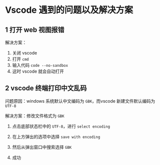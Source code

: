 # Vscode 遇到的问题以及解决方案

## 1 打开 web 视图报错

解决方案：

1. 关闭 vscode
2. 打开 `cmd`
3. 输入代码 `code --no-sandbox`
4. 这时 vscode 就会自动打开

## 2 vscode 终端打印中文乱码

问题原因：windows 系统默认中文编码为 `GBK`，而vscode 新建文件默认编码为 `UTF-8`

解决方案：修改文件格式为 `GBK`

1. 点击底部状态栏中的 `UTF-8`，进行 `select encoding`
   
2. 在上方弹出的选项中选择 `save with encoding`
   
3. 然后从弹出窗口中搜索选择 `GBK`
   
4. 成功


